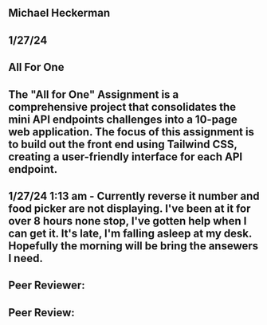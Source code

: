 ## Michael Heckerman
## 1/27/24
## All For One
## The "All for One" Assignment is a comprehensive project that consolidates the mini API endpoints challenges into a 10-page web application. The focus of this assignment is to build out the front end using Tailwind CSS, creating a user-friendly interface for each API endpoint.

## 1/27/24 1:13 am - Currently reverse it number and food picker are not displaying. I've been at it for over 8 hours none stop, I've gotten help when I can get it. It's late, I'm falling asleep at my desk. Hopefully the morning will be bring the ansewers I need.

## Peer Reviewer:
## Peer Review:
